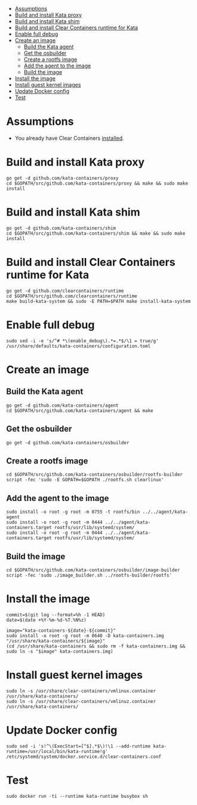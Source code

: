 * [Assumptions](#assumptions)
* [Build and install Kata proxy](#build-and-install-kata-proxy)
* [Build and install Kata shim](#build-and-install-kata-shim)
* [Build and install Clear Containers runtime for Kata](#build-and-install-clear-containers-runtime-for-kata)
* [Enable full debug](#enable-full-debug)
* [Create an image](#create-an-image)
    * [Build the Kata agent](#build-the-kata-agent)
    * [Get the osbuilder](#get-the-osbuilder)
    * [Create a rootfs image](#create-a-rootfs-image)
    * [Add the agent to the image](#add-the-agent-to-the-image)
    * [Build the image](#build-the-image)
* [Install the image](#install-the-image)
* [Install guest kernel images](#install-guest-kernel-images)
* [Update Docker config](#update-docker-config)
* [Test](#test)

# Assumptions

- You already have Clear Containers [installed](https://github.com/clearcontainers/runtime/wiki/Installation).

# Build and install Kata proxy

```
go get -d github.com/kata-containers/proxy
cd $GOPATH/src/github.com/kata-containers/proxy && make && sudo make install
```

# Build and install Kata shim

```
go get -d github.com/kata-containers/shim
cd $GOPATH/src/github.com/kata-containers/shim && make && sudo make install
```

# Build and install Clear Containers runtime for Kata

```
go get -d github.com/clearcontainers/runtime
cd $GOPATH/src/github.com/clearcontainers/runtime
make build-kata-system && sudo -E PATH=$PATH make install-kata-system
```

# Enable full debug

```
sudo sed -i -e 's/^# *\(enable_debug\).*=.*$/\1 = true/g' /usr/share/defaults/kata-containers/configuration.toml
```

# Create an image

## Build the Kata agent

```
go get -d github.com/kata-containers/agent
cd $GOPATH/src/github.com/kata-containers/agent && make
```

## Get the osbuilder

```
go get -d github.com/kata-containers/osbuilder
```

## Create a rootfs image

```
cd $GOPATH/src/github.com/kata-containers/osbuilder/rootfs-builder
script -fec 'sudo -E GOPATH=$GOPATH ./rootfs.sh clearlinux'
```

## Add the agent to the image

```
sudo install -o root -g root -m 0755 -t rootfs/bin ../../agent/kata-agent
sudo install -o root -g root -m 0444 ../../agent/kata-containers.target rootfs/usr/lib/systemd/system/
sudo install -o root -g root -m 0444 ../../agent/kata-containers.target rootfs/usr/lib/systemd/system/
```

## Build the image

```
cd $GOPATH/src/github.com/kata-containers/osbuilder/image-builder
script -fec 'sudo ./image_builder.sh ../rootfs-builder/rootfs'
```

# Install the image

```
commit=$(git log --format=%h -1 HEAD)
date=$(date +%Y-%m-%d-%T.%N%z)

image="kata-containers-${date}-${commit}"
sudo install -o root -g root -m 0640 -D kata-containers.img "/usr/share/kata-containers/${image}"
(cd /usr/share/kata-containers && sudo rm -f kata-containers.img && sudo ln -s "$image" kata-containers.img)
```

# Install guest kernel images

```
sudo ln -s /usr/share/clear-containers/vmlinux.container /usr/share/kata-containers/
sudo ln -s /usr/share/clear-containers/vmlinuz.container /usr/share/kata-containers/
```

# Update Docker config

```
sudo sed -i 's!^\(ExecStart=[^$].*$\)!\1 --add-runtime kata-runtime=/usr/local/bin/kata-runtime!g' /etc/systemd/system/docker.service.d/clear-containers.conf
```

# Test

```
sudo docker run -ti --runtime kata-runtime busybox sh
```